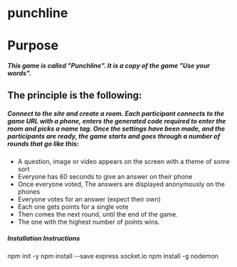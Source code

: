 # punchline


<h1>Purpose</h1>
<h5>This game is called "Punchline".
    It is a copy of the game "Use your words".</h5>

<h2>The principle is the following:</h2>

<h5>Connect to the site and create a room.
    Each participant connects to the game URL with a phone, enters the generated code required to enter the room and picks a name tag.
    Once the settings have been made, and the participants are ready, the game starts and goes through a number of rounds that go like this:</h5>
<ul>
    <li>A question, image or video appears on the screen with a theme of some sort</li>
    <li>Everyone has 60 seconds to give an answer on their phone</li>
    <li>Once everyone voted, The answers are displayed anonymously on the phones</li>
    <li>Everyone votes for an answer (expect their own)</li>
    <li>Each one gets points for a single vote</li>
    <li>Then comes the next round, until the end of the game.</li>
    <li>The one with the highest number of points wins.</li>
</ul>

<h5>Installation Instructions</h5>

npm init -y
npm install --save express socket.io
npm install -g nodemon